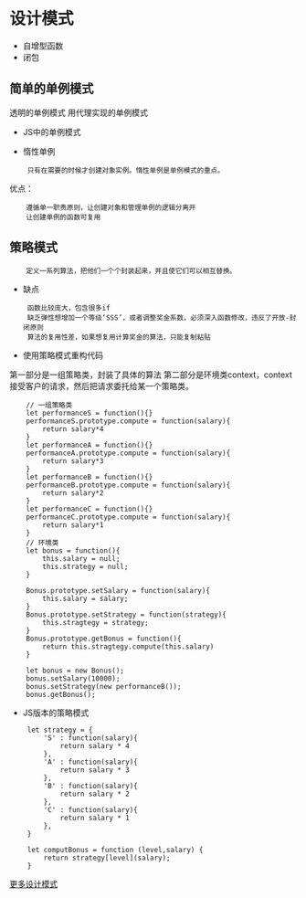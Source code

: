 # 设计模式

 - 自增型函数
 - 闭包

## 简单的单例模式
透明的单例模式
用代理实现的单例模式

 - JS中的单例模式

 - 惰性单例

        只有在需要的时候才创建对象实例。惰性单例是单例模式的重点。


优点：

        遵循单一职责原则，让创建对象和管理单例的逻辑分离开
        让创建单例的函数可复用

## 策略模式

        定义一系列算法，把他们一个个封装起来，并且使它们可以相互替换。

 - 缺点

        函数比较庞大，包含很多if
        缺乏弹性想增加一个等级‘SSS’，或者调整奖金系数，必须深入函数修改，违反了开放-封闭原则
        算法的复用性差，如果想复用计算奖金的算法，只能复制粘贴

 - 使用策略模式重构代码

第一部分是一组策略类，封装了具体的算法
第二部分是环境类context，context接受客户的请求，然后把请求委托给某一个策略类。

        // 一组策略类
        let performanceS = function(){}
        performanceS.prototype.compute = function(salary){
            return salary*4
        }
        let performanceA = function(){}
        performanceA.prototype.compute = function(salary){
            return salary*3
        }
        let performanceB = function(){}
        performanceB.prototype.compute = function(salary){
            return salary*2
        }
        let performanceC = function(){}
        performanceC.prototype.compute = function(salary){
            return salary*1
        }
        // 环境类
        let bonus = function(){
            this.salary = null;
            this.strategy = null;
        }

        Bonus.prototype.setSalary = function(salary){
            this.salary = salary;
        }
        Bonus.prototype.setStrategy = function(strategy){
            this.stragtegy = strategy;
        }
        Bonus.prototype.getBonus = function(){
            return this.stragtegy.compute(this.salary)
        }

        let bonus = new Bonus();
        bonus.setSalary(10000);
        bonus.setStrategy(new performanceB());
        bonus.getBonus();


 - JS版本的策略模式

 
        let strategy = {
            'S' : function(salary){
                return salary * 4
            },
            'A' : function(salary){
                return salary * 3
            },
            'B' : function(salary){
                return salary * 2
            },
            'C' : function(salary){
                return salary * 1
            },
        }

        let computBonus = function (level,salary) {
            return strategy[level](salary);
        }

[更多设计模式][1]

[1]: http://www.alloyteam.com/2012/10/common-javascript-design-patterns/